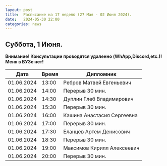 ```yaml
---
layout: post
title:  Расписание на 17 неделю (27 Мая - 02 Июня 2024).
date:   2024-05-30 22:00
categories: news
---
```


## Суббота, 1 Июня.
__Внимание! Консультации проводятся удаленно (WhApp,Discord,etc.)! Меня в ВУЗе нет!__

| Дата          | Время   | Дипломник                | 
| ------------- | ------- | ------------------------ | 
|01.06.2024     |13:00    |Ребров Матвей Евгеньевич  | 
|01.06.2024     |14:00    |Перерыв 30 мин.           | 
|01.06.2024     |14:30    |Дуплин Глеб Владимирович  | 
|01.06.2024     |15:30    |Перерыв 30 мин.           | 
|01.06.2024     |16:00    |Кашина Анастасия Сергеевна| 
|01.06.2024     |17:00    |Перерыв 30 мин.           | 
|01.06.2024     |17:30    |Еланцев Артем Денисович   | 
|01.06.2024     |18:30    |Перерыв 30 мин.           | 
|01.06.2024     |19:00    |Максимов Кирилл Алексеевич|
|01.06.2024     |20:00    |Перерыв 30 мин.           | 


